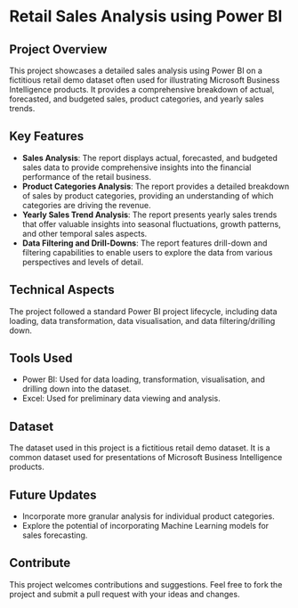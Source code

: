 # Retail Sales Analysis using Power BI

## Project Overview
This project showcases a detailed sales analysis using Power BI on a fictitious retail demo dataset often used for illustrating Microsoft Business Intelligence products. It provides a comprehensive breakdown of actual, forecasted, and budgeted sales, product categories, and yearly sales trends.

## Key Features
- **Sales Analysis**: The report displays actual, forecasted, and budgeted sales data to provide comprehensive insights into the financial performance of the retail business.
- **Product Categories Analysis**: The report provides a detailed breakdown of sales by product categories, providing an understanding of which categories are driving the revenue.
- **Yearly Sales Trend Analysis**: The report presents yearly sales trends that offer valuable insights into seasonal fluctuations, growth patterns, and other temporal sales aspects.
- **Data Filtering and Drill-Downs**: The report features drill-down and filtering capabilities to enable users to explore the data from various perspectives and levels of detail.

## Technical Aspects
The project followed a standard Power BI project lifecycle, including data loading, data transformation, data visualisation, and data filtering/drilling down.

## Tools Used
- Power BI: Used for data loading, transformation, visualisation, and drilling down into the dataset.
- Excel: Used for preliminary data viewing and analysis.

## Dataset
The dataset used in this project is a fictitious retail demo dataset. It is a common dataset used for presentations of Microsoft Business Intelligence products.

## Future Updates
- Incorporate more granular analysis for individual product categories.
- Explore the potential of incorporating Machine Learning models for sales forecasting.

## Contribute
This project welcomes contributions and suggestions. Feel free to fork the project and submit a pull request with your ideas and changes.
